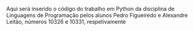 Aqui será inserido o código do trabalho em Python da disciplina de Linguagens de Programação pelos alunos Pedro Figueiredo e Alexandre Leitão, números 10326 e 10331, respetivamente